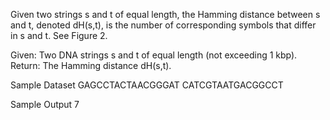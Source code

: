 Given two strings s and t of equal length, the Hamming distance between s and t, denoted dH(s,t), 
is the number of corresponding symbols that differ in s and t. See Figure 2.

Given: Two DNA strings s and t of equal length (not exceeding 1 kbp).
Return: The Hamming distance dH(s,t).

Sample Dataset
GAGCCTACTAACGGGAT
CATCGTAATGACGGCCT

Sample Output
7
